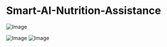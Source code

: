 # Smart-AI-Nutrition-Assistance

![Image](https://github.com/user-attachments/assets/8fe9f18f-8dbe-4e34-b8b5-6434d67603c4)

![Image](https://github.com/user-attachments/assets/b6e03882-b0d4-49aa-9cab-e4844278fb01) ![Image](https://github.com/user-attachments/assets/e62845a2-8ccd-4703-9ee0-1552ab2cf584)
